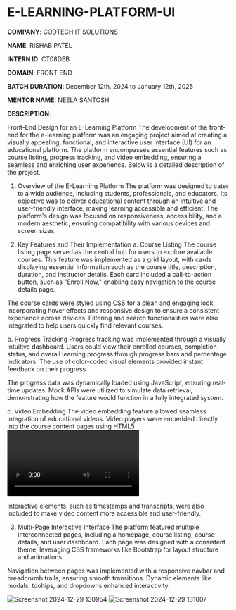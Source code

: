 # E-LEARNING-PLATFORM-UI

**COMPANY**: CODTECH IT SOLUTIONS

**NAME**: RISHAB PATEL

**INTERN ID**: CT08DEB

**DOMAIN**: FRONT END

**BATCH DURATION**: December 12th, 2024 to January 12th, 2025

**MENTOR NAME**: NEELA SANTOSH

**DESCRIPTION**: 

Front-End Design for an E-Learning Platform
The development of the front-end for the e-learning platform was an engaging project aimed at creating a visually appealing, functional, and interactive user interface (UI) for an educational platform. The platform encompasses essential features such as course listing, progress tracking, and video embedding, ensuring a seamless and enriching user experience. Below is a detailed description of the project.

1. Overview of the E-Learning Platform
The platform was designed to cater to a wide audience, including students, professionals, and educators. Its objective was to deliver educational content through an intuitive and user-friendly interface, making learning accessible and efficient. The platform's design was focused on responsiveness, accessibility, and a modern aesthetic, ensuring compatibility with various devices and screen sizes.

2. Key Features and Their Implementation
a. Course Listing
The course listing page served as the central hub for users to explore available courses. This feature was implemented as a grid layout, with cards displaying essential information such as the course title, description, duration, and instructor details. Each card included a call-to-action button, such as "Enroll Now," enabling easy navigation to the course details page.

The course cards were styled using CSS for a clean and engaging look, incorporating hover effects and responsive design to ensure a consistent experience across devices. Filtering and search functionalities were also integrated to help users quickly find relevant courses.

b. Progress Tracking
Progress tracking was implemented through a visually intuitive dashboard. Users could view their enrolled courses, completion status, and overall learning progress through progress bars and percentage indicators. The use of color-coded visual elements provided instant feedback on their progress.

The progress data was dynamically loaded using JavaScript, ensuring real-time updates. Mock APIs were utilized to simulate data retrieval, demonstrating how the feature would function in a fully integrated system.

c. Video Embedding
The video embedding feature allowed seamless integration of educational videos. Video players were embedded directly into the course content pages using HTML5 <video> tags and supported formats like MP4. The player included controls for play/pause, volume adjustment, and full-screen viewing to enhance the user experience.

Interactive elements, such as timestamps and transcripts, were also included to make video content more accessible and user-friendly.

3. Multi-Page Interactive Interface
The platform featured multiple interconnected pages, including a homepage, course listing, course details, and user dashboard. Each page was designed with a consistent theme, leveraging CSS frameworks like Bootstrap for layout structure and animations.

Navigation between pages was implemented with a responsive navbar and breadcrumb trails, ensuring smooth transitions. Dynamic elements like modals, tooltips, and dropdowns enhanced interactivity.

![Screenshot 2024-12-29 130954](https://github.com/user-attachments/assets/a38b5d11-c19d-406c-b31b-9a9092e43880)
![Screenshot 2024-12-29 131007](https://github.com/user-attachments/assets/9e876bde-6ab3-41a1-a8c4-c0a564ed9d89)
